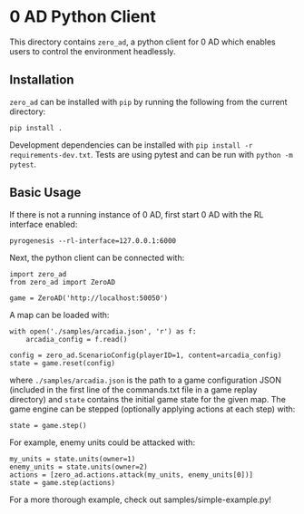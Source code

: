 # 0 AD Python Client
This directory contains `zero_ad`, a python client for 0 AD which enables users to control the environment headlessly.

## Installation
`zero_ad` can be installed with `pip` by running the following from the current directory:
```
pip install .
```

Development dependencies can be installed with `pip install -r requirements-dev.txt`. Tests are using pytest and can be run with `python -m pytest`.

## Basic Usage
If there is not a running instance of 0 AD, first start 0 AD with the RL interface enabled:
```
pyrogenesis --rl-interface=127.0.0.1:6000
```

Next, the python client can be connected with:
```
import zero_ad
from zero_ad import ZeroAD

game = ZeroAD('http://localhost:50050')
```

A map can be loaded with:

```
with open('./samples/arcadia.json', 'r') as f:
    arcadia_config = f.read()

config = zero_ad.ScenarioConfig(playerID=1, content=arcadia_config)
state = game.reset(config)
```

where `./samples/arcadia.json` is the path to a game configuration JSON (included in the first line of the commands.txt file in a game replay directory) and `state` contains the initial game state for the given map. The game engine can be stepped (optionally applying actions at each step) with:

```
state = game.step()
```

For example, enemy units could be attacked with:

```
my_units = state.units(owner=1)
enemy_units = state.units(owner=2)
actions = [zero_ad.actions.attack(my_units, enemy_units[0])]
state = game.step(actions)
```

For a more thorough example, check out samples/simple-example.py!
